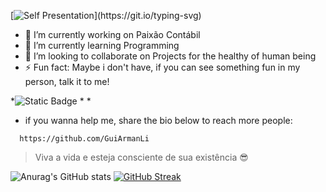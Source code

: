 [![Self Presentation](https://readme-typing-svg.herokuapp.com?font=Fira+Code&duration=2000&pause=2000&color=EFD81D&vCenter=true&width=510&lines=Sup%2C+I'm+Guilherme+Pessa;Can+see+more+about+me%3F+Explore+my+profile!)](https://git.io/typing-svg)

- 🔭 I’m currently working on Paixão Contábil
- 🌱 I’m currently learning Programming
- 👯 I’m looking to collaborate on Projects for the healthy of human being
- ⚡ Fun fact: Maybe i don't have, if you can see something fun in my person, talk it to me!

*![Static Badge](https://img.shields.io/badge/Instagram-SocialMedia-Pink?style=social&labelColor=FFFFFF&color=%23EFD81DFF&link=https%3A%2F%2Fwww.instagram.com%2Fguiarmanli%2F)
*
*


- if you wanna help me, share the bio below to reach more people:
```
  https://github.com/GuiArmanLi
```
> Viva a vida e esteja consciente de sua existência 😎

![Anurag's GitHub stats](https://github-readme-stats.vercel.app/api?username=GuiArmanLi&show_icons=true&theme=merko)
[![GitHub Streak](https://streak-stats.demolab.com?user=GuiArmanLi&theme=javascript&hide_border=true&border_radius=5&date_format=j%2Fn%5B%2FY%5D&mode=weekly&card_width=500)](https://git.io/streak-stats)
